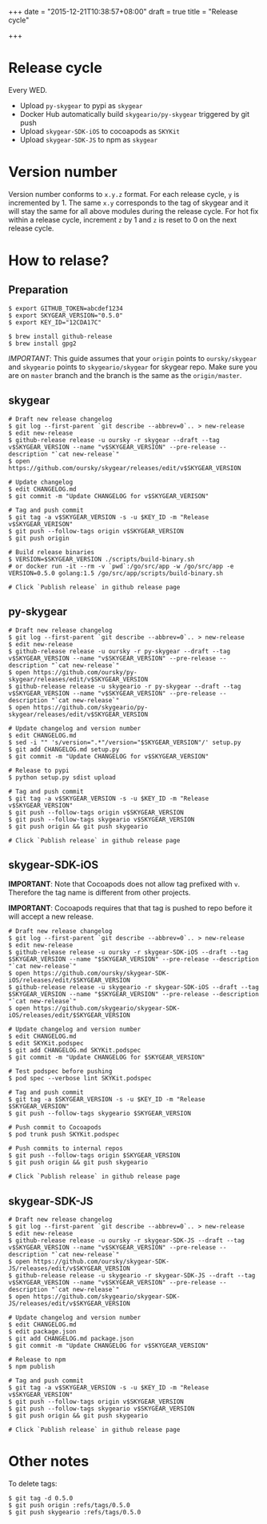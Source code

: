 +++
date = "2015-12-21T10:38:57+08:00"
draft = true
title = "Release cycle"

+++

# Release cycle

Every WED.

- Upload `py-skygear` to pypi as `skygear`
- Docker Hub automatically build `skygeario/py-skygear` triggered by git push
- Upload `skygear-SDK-iOS` to cocoapods as `SKYKit`
- Upload `skygear-SDK-JS` to npm as `skygear`

# Version number

Version number conforms to `x.y.z` format. For each release cycle, `y`
is incremented by 1. The same `x.y` corresponds to the tag of skygear and it
will stay the same for all above modules during the release cycle.
For hot fix within a release cycle, increment `z`
by 1 and `z` is reset to 0 on the next release cycle.

# How to relase?

## Preparation

```shell
$ export GITHUB_TOKEN=abcdef1234
$ export SKYGEAR_VERSION="0.5.0"
$ export KEY_ID="12CDA17C"

$ brew install github-release
$ brew install gpg2
```

*IMPORTANT*: This guide assumes that your `origin` points to
`oursky/skygear` and `skygeario` points to `skygeario/skygear` for skygear
repo. Make sure you are on `master` branch and the branch is the same
as the `origin/master`.

## skygear

```shell
# Draft new release changelog
$ git log --first-parent `git describe --abbrev=0`.. > new-release
$ edit new-release
$ github-release release -u oursky -r skygear --draft --tag v$SKYGEAR_VERSION --name "v$SKYGEAR_VERSION" --pre-release --description "`cat new-release`"
$ open https://github.com/oursky/skygear/releases/edit/v$SKYGEAR_VERSION

# Update changelog
$ edit CHANGELOG.md
$ git commit -m "Update CHANGELOG for v$SKYGEAR_VERISON"

# Tag and push commit
$ git tag -a v$SKYGEAR_VERSION -s -u $KEY_ID -m "Release v$SKYGEAR_VERISON"
$ git push --follow-tags origin v$SKYGEAR_VERSION
$ git push origin

# Build release binaries
$ VERSION=$SKYGEAR_VERSION ./scripts/build-binary.sh
# or docker run -it --rm -v `pwd`:/go/src/app -w /go/src/app -e VERSION=0.5.0 golang:1.5 /go/src/app/scripts/build-binary.sh

# Click `Publish release` in github release page
```

## py-skygear

```shell
# Draft new release changelog
$ git log --first-parent `git describe --abbrev=0`.. > new-release
$ edit new-release
$ github-release release -u oursky -r py-skygear --draft --tag v$SKYGEAR_VERSION --name "v$SKYGEAR_VERSION" --pre-release --description "`cat new-release`"
$ open https://github.com/oursky/py-skygear/releases/edit/v$SKYGEAR_VERSION
$ github-release release -u skygeario -r py-skygear --draft --tag v$SKYGEAR_VERSION --name "v$SKYGEAR_VERSION" --pre-release --description "`cat new-release`"
$ open https://github.com/skygeario/py-skygear/releases/edit/v$SKYGEAR_VERSION

# Update changelog and version number
$ edit CHANGELOG.md
$ sed -i "" 's/version=".*"/version="$SKYGEAR_VERSION"/' setup.py
$ git add CHANGELOG.md setup.py
$ git commit -m "Update CHANGELOG for v$SKYGEAR_VERSION"

# Release to pypi
$ python setup.py sdist upload

# Tag and push commit
$ git tag -a v$SKYGEAR_VERSION -s -u $KEY_ID -m "Release v$SKYGEAR_VERSION"
$ git push --follow-tags origin v$SKYGEAR_VERSION
$ git push --follow-tags skygeario v$SKYGEAR_VERSION
$ git push origin && git push skygeario

# Click `Publish release` in github release page
```

## skygear-SDK-iOS

**IMPORTANT**: Note that Cocoapods does not allow tag prefixed with `v`.
Therefore the tag name is different from other projects.

**IMPORTANT**: Cocoapods requires that that tag is pushed to repo before
it will accept a new release.

```shell
# Draft new release changelog
$ git log --first-parent `git describe --abbrev=0`.. > new-release
$ edit new-release
$ github-release release -u oursky -r skygear-SDK-iOS --draft --tag $SKYGEAR_VERSION --name "$SKYGEAR_VERSION" --pre-release --description "`cat new-release`"
$ open https://github.com/oursky/skygear-SDK-iOS/releases/edit/$SKYGEAR_VERSION
$ github-release release -u skygeario -r skygear-SDK-iOS --draft --tag $SKYGEAR_VERSION --name "$SKYGEAR_VERSION" --pre-release --description "`cat new-release`"
$ open https://github.com/skygeario/skygear-SDK-iOS/releases/edit/$SKYGEAR_VERSION

# Update changelog and version number
$ edit CHANGELOG.md
$ edit SKYKit.podspec
$ git add CHANGELOG.md SKYKit.podspec
$ git commit -m "Update CHANGELOG for $SKYGEAR_VERSION"

# Test podspec before pushing
$ pod spec --verbose lint SKYKit.podspec

# Tag and push commit
$ git tag -a $SKYGEAR_VERSION -s -u $KEY_ID -m "Release $SKYGEAR_VERSION"
$ git push --follow-tags skygeario $SKYGEAR_VERSION

# Push commit to Cocoapods
$ pod trunk push SKYKit.podspec

# Push commits to internal repos
$ git push --follow-tags origin $SKYGEAR_VERSION
$ git push origin && git push skygeario

# Click `Publish release` in github release page
```

## skygear-SDK-JS

```shell
# Draft new release changelog
$ git log --first-parent `git describe --abbrev=0`.. > new-release
$ edit new-release
$ github-release release -u oursky -r skygear-SDK-JS --draft --tag v$SKYGEAR_VERSION --name "v$SKYGEAR_VERSION" --pre-release --description "`cat new-release`"
$ open https://github.com/oursky/skygear-SDK-JS/releases/edit/v$SKYGEAR_VERSION
$ github-release release -u skygeario -r skygear-SDK-JS --draft --tag v$SKYGEAR_VERSION --name "v$SKYGEAR_VERSION" --pre-release --description "`cat new-release`"
$ open https://github.com/skygeario/skygear-SDK-JS/releases/edit/v$SKYGEAR_VERSION

# Update changelog and version number
$ edit CHANGELOG.md
$ edit package.json
$ git add CHANGELOG.md package.json
$ git commit -m "Update CHANGELOG for v$SKYGEAR_VERSION"

# Release to npm
$ npm publish

# Tag and push commit
$ git tag -a v$SKYGEAR_VERSION -s -u $KEY_ID -m "Release v$SKYGEAR_VERSION"
$ git push --follow-tags origin v$SKYGEAR_VERSION
$ git push --follow-tags skygeario v$SKYGEAR_VERSION
$ git push origin && git push skygeario

# Click `Publish release` in github release page
```

# Other notes

To delete tags:

```
$ git tag -d 0.5.0
$ git push origin :refs/tags/0.5.0
$ git push skygeario :refs/tags/0.5.0
```
